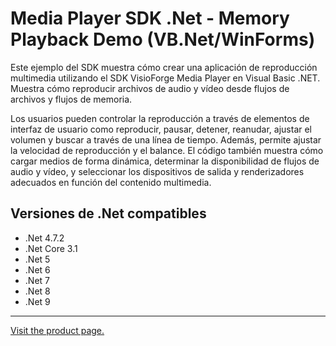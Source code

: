 ﻿# Media Player SDK .Net - Memory Playback Demo (VB.Net/WinForms)

Este ejemplo del SDK muestra cómo crear una aplicación de reproducción multimedia utilizando el SDK VisioForge Media Player en Visual Basic .NET. Muestra cómo reproducir archivos de audio y vídeo desde flujos de archivos y flujos de memoria.

Los usuarios pueden controlar la reproducción a través de elementos de interfaz de usuario como reproducir, pausar, detener, reanudar, ajustar el volumen y buscar a través de una línea de tiempo. Además, permite ajustar la velocidad de reproducción y el balance. El código también muestra cómo cargar medios de forma dinámica, determinar la disponibilidad de flujos de audio y vídeo, y seleccionar los dispositivos de salida y renderizadores adecuados en función del contenido multimedia.

## Versiones de .Net compatibles

- .Net 4.7.2
- .Net Core 3.1
- .Net 5
- .Net 6
- .Net 7
- .Net 8
- .Net 9

---

[Visit the product page.](https://www.visioforge.com/media-player-sdk-net)
